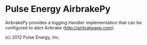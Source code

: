 Pulse Energy AirbrakePy
==========================
AirbrakePy provides a logging.Handler implementation that can be configured to alert Airbrake (http://airbrakeapp.com).

(c) 2012 Pulse Energy, Inc.
